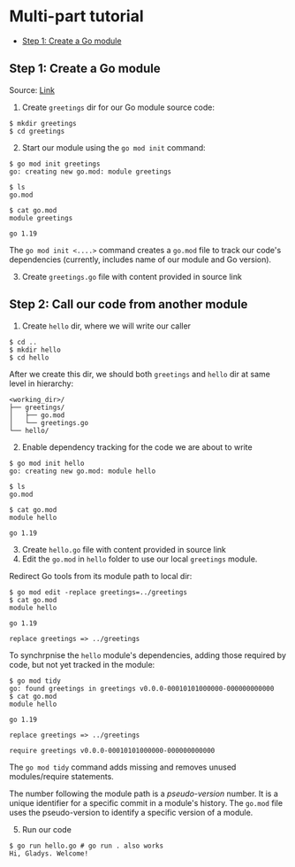 # Multi-part tutorial
<!-- TOC -->
  * [Step 1: Create a Go module](#step-1--create-a-go-module)
<!-- TOC -->

## Step 1: Create a Go module
Source: [Link](https://go.dev/doc/tutorial/create-module)

1. Create `greetings` dir for our Go module source code:
```
$ mkdir greetings
$ cd greetings
```

2. Start our module using the `go mod init` command:
```
$ go mod init greetings
go: creating new go.mod: module greetings

$ ls
go.mod

$ cat go.mod
module greetings

go 1.19
```
The `go mod init <....>` command creates a `go.mod` file to track our code's dependencies (currently, includes name of our module and Go version). 

3. Create `greetings.go` file with content provided in source link

## Step 2: Call our code from another module
1. Create `hello` dir, where we will write our caller
```
$ cd ..
$ mkdir hello
$ cd hello
```
After we create this dir, we should both `greetings` and `hello` dir at same level in hierarchy:
```
<working_dir>/
├── greetings/
│   ├── go.mod
│   └── greetings.go
└── hello/
```
2. Enable dependency tracking for the code we are about to write
```
$ go mod init hello
go: creating new go.mod: module hello

$ ls
go.mod

$ cat go.mod
module hello

go 1.19
```
3. Create `hello.go` file with content provided in source link
4. Edit the `go.mod` in `hello` folder to use our local `greetings` module.

Redirect Go tools from its module path to local dir:
```
$ go mod edit -replace greetings=../greetings
$ cat go.mod
module hello

go 1.19

replace greetings => ../greetings
```
To synchrpnise the `hello` module's dependencies, adding those required by code, but not yet tracked in the module:
```
$ go mod tidy
go: found greetings in greetings v0.0.0-00010101000000-000000000000
$ cat go.mod
module hello

go 1.19

replace greetings => ../greetings

require greetings v0.0.0-00010101000000-000000000000
```
The `go mod tidy` command adds missing and removes unused modules/require statements.

The number following the module path is a *pseudo-version* number. It is a unique identifier for a specific commit in a module's history. The `go.mod` file uses the pseudo-version to identify a specific version of a module.

5. Run our code
```
$ go run hello.go # go run . also works
Hi, Gladys. Welcome!
```